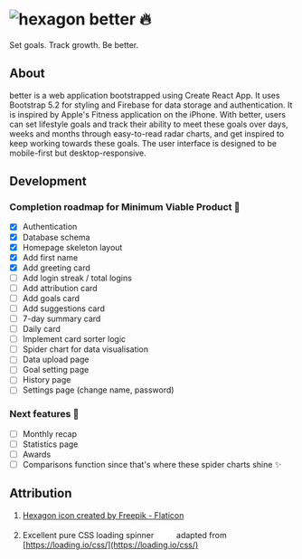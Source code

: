 # <span><img src="https://user-images.githubusercontent.com/77185900/208298613-65734aea-5a0c-467d-af48-6fc1df3fa2ae.png" alt="hexagon" width="28px" height="28px"/> better :fire:</span>

Set goals. Track growth. Be better.

## About

better is a web application bootstrapped using Create React App. It uses Bootstrap 5.2 for styling and Firebase for data storage and authentication. It is inspired by Apple's Fitness application on the iPhone. With better, users can set lifestyle goals and track their ability to meet these goals over days, weeks and months through easy-to-read radar charts, and get inspired to keep working towards these goals. The user interface is designed to be mobile-first but desktop-responsive.

## Development

### Completion roadmap for Minimum Viable Product :iphone:

-   [x] Authentication
-   [x] Database schema
-   [x] Homepage skeleton layout
-   [x] Add first name
-   [x] Add greeting card
-   [ ] Add login streak / total logins
-   [ ] Add attribution card
-   [ ] Add goals card
-   [ ] Add suggestions card
-   [ ] 7-day summary card
-   [ ] Daily card
-   [ ] Implement card sorter logic
-   [ ] Spider chart for data visualisation
-   [ ] Data upload page
-   [ ] Goal setting page
-   [ ] History page
-   [ ] Settings page (change name, password)

### Next features :100:

-   [ ] Monthly recap
-   [ ] Statistics page
-   [ ] Awards
-   [ ] Comparisons function since that's where these spider charts shine :sparkles:

## Attribution

1. [Hexagon icon created by Freepik - Flaticon](https://www.flaticon.com/free-icons/hexagon)
2. Excellent pure CSS loading spinner <span><img src="./readme/loading.svg" width="32" height="32" alt="css-spinner"></span> adapted from [https://loading.io/css/](https://loading.io/css/)
